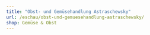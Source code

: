 ```yaml
---
title: "Obst- und Gemüsehandlung Astraschewsky"
url: /eschau/obst-und-gemuesehandlung-astraschewsky/
shop: Gemüse & Obst
---
```

